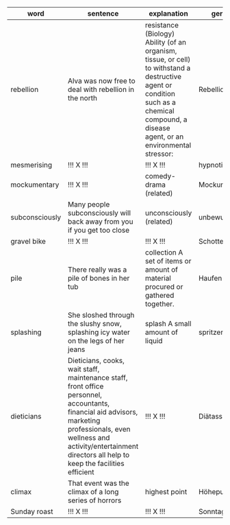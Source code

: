 | word | sentence | explanation | german |
|------|----------|-------------|--------|
| rebellion | Alva was now free to deal with rebellion in the north | resistance    (Biology) Ability (of an organism, tissue, or cell) to withstand a destructive agent or condition such as a chemical compound, a disease agent, or an environmental stressor:  | Rebellion |
| mesmerising | !!! X !!! | !!! X !!! | hypnotisierend |
| mockumentary | !!! X !!! | comedy-drama  (related)  | Mockumentary |
| subconsciously | Many people subconsciously will back away from you if you get too close | unconsciously  (related)  | unbewusst |
| gravel bike | !!! X !!! | !!! X !!! | Schotterrad |
| pile | There really was a pile of bones in her tub | collection    A set of items or amount of material procured or gathered together.  | Haufen |
| splashing | She sloshed through the slushy snow, splashing icy water on the legs of her jeans | splash    A small amount of liquid  | spritzen |
| dieticians | Dieticians, cooks, wait staff, maintenance staff, front office personnel, accountants, financial aid advisors, marketing professionals, even wellness and activity/entertainment directors all help to keep the facilities efficient | !!! X !!! | Diätassistenten |
| climax | That event was the climax of a long series of horrors | highest point    | Höhepunkt |
| Sunday roast | !!! X !!! | !!! X !!! | Sonntagsbraten |
